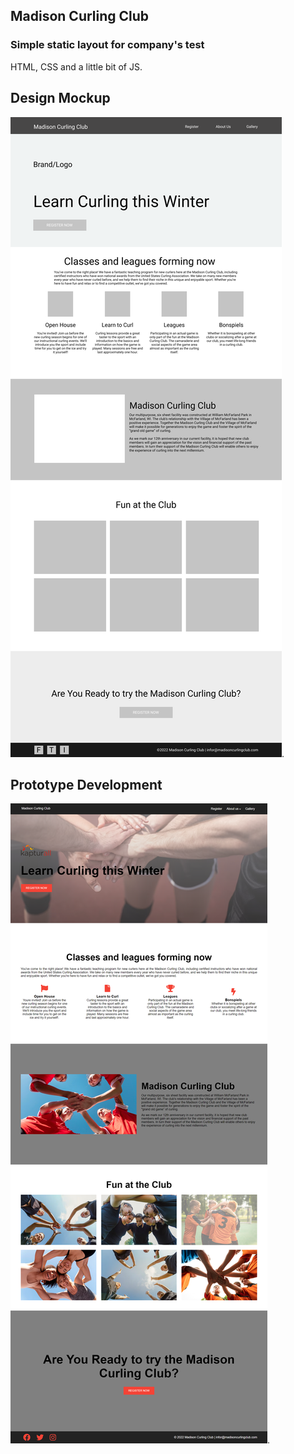## Madison Curling Club

### Simple static layout for company's test

HTML, CSS and a little bit of JS.

## Design Mockup

![Mockup](mockup.png).

## Prototype Development

![Prototype](prototype.png).
